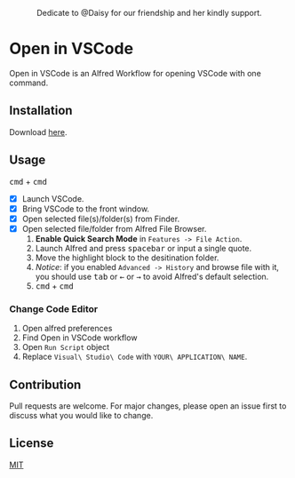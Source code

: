 <p align="center">
Dedicate to @Daisy for our friendship and her kindly support.<br>
</p>

# Open in VSCode
Open in VSCode is an Alfred Workflow for opening VSCode with one command.

## Installation
Download [here](https://raw.githubusercontent.com/willbchang/alfred-open-in-vscode/master/Open%20in%20VSCode.alfredworkflow).

## Usage
<kbd>cmd</kbd> + <kbd>cmd</kbd>
- [x] Launch VSCode.
- [x] Bring VSCode to the front window.
- [x] Open selected file(s)/folder(s) from Finder.
- [x] Open selected file/folder from Alfred File Browser.
  1. **Enable Quick Search Mode** in `Features -> File Action`.
  2. Launch Alfred and press <kbd>spacebar</kbd> or input a single quote.
  3. Move the highlight block to the desitination folder.
  4. *Notice*: if you enabled `Advanced -> History` and browse file with it, you should use <kbd>tab</kbd> or <kbd>←</kbd> or <kbd>→</kbd> to avoid Alfred's default selection.
  5. <kbd>cmd</kbd> + <kbd>cmd</kbd>
  

### Change Code Editor
1. Open alfred preferences
2. Find Open in VSCode workflow
3. Open `Run Script` object
4. Replace `Visual\ Studio\ Code` with `YOUR\ APPLICATION\ NAME`.

## Contribution
Pull requests are welcome. For major changes, please open an issue first to discuss what you would like to change.

## License
[MIT](LICENSE)

